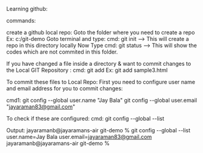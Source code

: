 Learning github:

commands:

create a github local repo:
Goto the folder where you need to create a repo Ex: c:/git-demo
Goto terminal and type: 
cmd: git init --> This will create a repo in this directory locally
Now Type 
cmd: git status
--> This will show the codes which are not commited in this folder.

If you have changed a file inside a directory & want to commit changes to the Local GIT Repository :
cmd: git add <filename>
Ex: git add sample3.html

To commit these files to Local Repo:
First you need to configure user name and email address for you to commit changes:

cmd1: 
git config --global user.name "Jay Bala"
git config --global user.email "jayaraman83@gmail.com"

To check if these are configured:
cmd: git config --global --list

Output:
jayaramanb@jayaramans-air git-demo % git config --global --list
user.name=Jay Bala
user.email=jayaraman83@gmail.com
jayaramanb@jayaramans-air git-demo % 